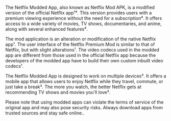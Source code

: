 The Netflix Modded App, also known as Netflix Mod APK, is a modified version of the official Netflix app¹⁴. This version provides users with a premium viewing experience without the need for a subscription⁴. It offers access to a wide variety of movies, TV shows, documentaries, and anime, along with several enhanced features⁴.

The mod application is an alteration or modification of the native Netflix app¹. The user interface of the Netflix Premium Mod is similar to that of Netflix, but with slight alterations¹. The video codecs used in the modded app are different from those used in the official Netflix app because the developers of the modded app have to build their own custom inbuilt video codecs¹.

The Netflix Modded App is designed to work on multiple devices³. It offers a mobile app that allows users to enjoy Netflix while they travel, commute, or just take a break³. The more you watch, the better Netflix gets at recommending TV shows and movies you'll love³.

Please note that using modded apps can violate the terms of service of the original app and may also pose security risks. Always download apps from trusted sources and stay safe online..

